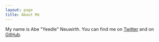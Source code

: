 ```yaml
---
layout: page
title: About Me
---
```



My name is Abe "Yeedle" Neuwirth. You can find me on [Twitter](http://twitter.com/yeedle) and on [GitHub](http://github.com/yeedle). 